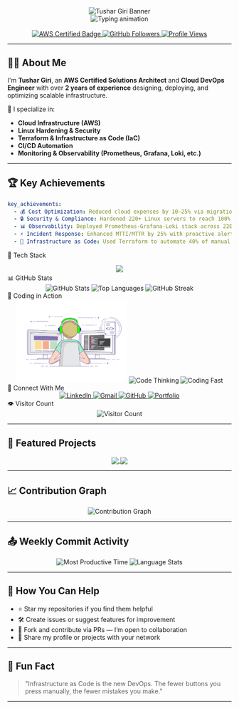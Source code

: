 <!-- Ultimate Enhanced GitHub README for Tushar Giri -->

<!-- Profile Header and Banner -->
<div align="center">
  <img src="https://capsule-render.vercel.app/api?type=waving&color=gradient&customColorList=6,11,20&height=200&section=header&text=Tushar%20Giri&fontSize=80&fontAlignY=35&animation=twinkling&fontColor=fff" alt="Tushar Giri Banner" />
</div>

<!-- Typing Animation -->
<div align="center">
  <img src="https://readme-typing-svg.herokuapp.com?font=Fira+Code&size=28&duration=3000&pause=1000&color=6366F1&center=true&vCenter=true&width=1200&lines=AWS+Certified+Solutions+Architect+|+DevOps+Engineer;Kubernetes+|+Terraform+|+CI/CD+Automation;Building+Secure%2C+Scalable%2C+and+Cost-Optimized+Cloud+Infra+🚀" alt="Typing animation">
</div>

<br/>

<!-- Badges -->
<div align="center">
  <a href="https://www.credly.com/badges/823c4ebe-e54c-4ff5-80a2-5d77236ef1b4/public_url" target="_blank">
    <img src="https://img.shields.io/badge/Certification-AWS%20Solutions%20Architect-FF9900?style=for-the-badge&logo=amazon-aws&logoColor=white" alt="AWS Certified Badge"/>
  </a>
  <a href="https://github.com/importtushar?tab=followers" target="_blank">
    <img src="https://img.shields.io/github/followers/importtushar?label=Followers&style=for-the-badge&color=6366f1" alt="GitHub Followers"/>
  </a>
  <a href="https://github.com/importtushar" target="_blank">
    <img src="https://komarev.com/ghpvc/?username=importtushar&label=Profile+Views&color=6366f1&style=for-the-badge" alt="Profile Views"/>
  </a>
</div>

---

## 👨‍💻 About Me

I'm **Tushar Giri**, an **AWS Certified Solutions Architect** and **Cloud DevOps Engineer** with over **2 years of experience** designing, deploying, and optimizing scalable infrastructure.

🔧 I specialize in:

- **Cloud Infrastructure (AWS)**
- **Linux Hardening & Security**
- **Terraform & Infrastructure as Code (IaC)**
- **CI/CD Automation**
- **Monitoring & Observability (Prometheus, Grafana, Loki, etc.)**

---

## 🏆 Key Achievements

```yaml
key_achievements:
  - 💰 Cost Optimization: Reduced cloud expenses by 10–25% via migration and architecture redesign.
  - 🔒 Security & Compliance: Hardened 220+ Linux servers to reach 100% CIS compliance.
  - 📊 Observability: Deployed Prometheus-Grafana-Loki stack across 220+ production & DR servers.
  - ⚡ Incident Response: Enhanced MTTI/MTTR by 25% with proactive alerting & central logging.
  - 🧩 Infrastructure as Code: Used Terraform to automate 40% of manual AWS infrastructure provisioning.
```

🚀 Tech Stack
<div align="center"> <img src="https://skillicons.dev/icons?i=aws,docker,kubernetes,terraform,linux,bash,prometheus,grafana,git,github,gitlab,python,vscode" /> </div>
📊 GitHub Stats
<div align="center"> <img src="https://github-readme-stats.vercel.app/api?username=importtushar&show_icons=true&theme=tokyonight&hide_border=true&count_private=true" alt="GitHub Stats" /> <img src="https://github-readme-stats.vercel.app/api/top-langs/?username=importtushar&layout=compact&theme=tokyonight&hide_border=true" alt="Top Languages" /> <img src="https://github-readme-streak-stats.herokuapp.com?user=importtushar&theme=tokyonight&hide_border=true" alt="GitHub Streak" /> </div>
🎥 Coding in Action
<div align="center"> <img src="https://raw.githubusercontent.com/devSouvik/devSouvik/master/gif3.gif" width="250" alt="Terminal Coding" /> <img src="https://media.giphy.com/media/qgQUggAC3Pfv687qPC/giphy.gif" width="250" alt="Code Thinking" /> <img src="https://media.giphy.com/media/L1R1tvI9svkIWwpVYr/giphy.gif" width="250" alt="Coding Fast" /> </div>
🤝 Connect With Me
<div align="center"> <a href="https://www.linkedin.com/in/tushar-giri-871961216/" target="_blank"> <img src="https://skillicons.dev/icons?i=linkedin" width="48" alt="LinkedIn" /> </a> <a href="mailto:Tushargiri9901@gmail.com" target="_blank"> <img src="https://skillicons.dev/icons?i=gmail" width="48" alt="Gmail" /> </a> <a href="https://github.com/importtushar" target="_blank"> <img src="https://skillicons.dev/icons?i=github" width="48" alt="GitHub" /> </a> <a href="https://tushar-giri.vercel.app/" target="_blank"> <img src="https://skillicons.dev/icons?i=vercel" width="48" alt="Portfolio" /> </a> </div>
👁 Visitor Count
<div align="center">
  <img src="https://count.getloli.com/get/@importtushar?theme=rule34" alt="Visitor Count" />
</div>

---

## 📌 Featured Projects

<div align="center">
  <a href="https://github.com/importtushar/devops-bootcamp" target="_blank">
    <img align="center" src="https://github-readme-stats.vercel.app/api/pin/?username=importtushar&repo=devops-bootcamp&theme=tokyonight&hide_border=true" />
  </a>
  <a href="https://github.com/importtushar/aws-iac-blueprints" target="_blank">
    <img align="center" src="https://github-readme-stats.vercel.app/api/pin/?username=importtushar&repo=aws-iac-blueprints&theme=tokyonight&hide_border=true" />
  </a>
</div>

---

## 📈 Contribution Graph

<div align="center">
  <img src="https://github-readme-activity-graph.vercel.app/graph?username=importtushar&bg_color=1a1b27&color=6c63ff&line=5c5cce&point=ffffff&area=true&hide_border=true" alt="Contribution Graph" />
</div>

---

## 📤 Weekly Commit Activity

<div align="center">
  <img src="https://github-profile-summary-cards.vercel.app/api/cards/productive-time?username=importtushar&theme=tokyonight&utcOffset=5" alt="Most Productive Time" />
  <img src="https://github-profile-summary-cards.vercel.app/api/cards/repos-per-language?username=importtushar&theme=tokyonight" alt="Language Stats" />
</div>

---

## 🤔 How You Can Help

- ⭐ Star my repositories if you find them helpful
- 🛠 Create issues or suggest features for improvement
- 🔗 Fork and contribute via PRs — I’m open to collaboration
- 📢 Share my profile or projects with your network

---

## 🧠 Fun Fact

> "Infrastructure as Code is the new DevOps. The fewer buttons you press manually, the fewer mistakes you make."

---

